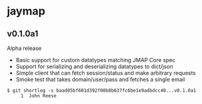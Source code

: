 jaymap
======

v0.1.0a1
--------

Alpha release

- Basic support for custom datatypes matching JMAP Core spec
- Support for serializing and deserializing datatypes to dict/json
- Simple client that can fetch session/status and make arbitrary requests
- Smoke test that takes domain/user/pass and fetches a single email

```
$ git shortlog -s baad05bf601d392f00b8b637fc6be1e9adbdcc40...v0.1.0a1
     1	John Reese
```

